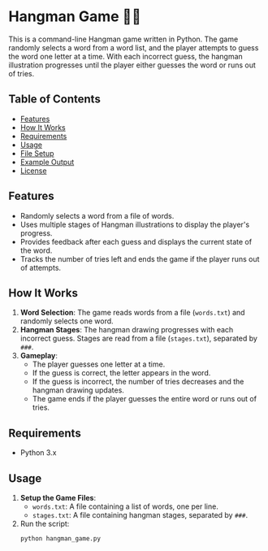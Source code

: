# Hangman Game 🎉🔠

This is a command-line Hangman game written in Python. The game randomly selects a word from a word list, and the player attempts to guess the word one letter at a time. With each incorrect guess, the hangman illustration progresses until the player either guesses the word or runs out of tries.

## Table of Contents
- [Features](#features)
- [How It Works](#how-it-works)
- [Requirements](#requirements)
- [Usage](#usage)
- [File Setup](#file-setup)
- [Example Output](#example-output)
- [License](#license)

## Features

- Randomly selects a word from a file of words.
- Uses multiple stages of Hangman illustrations to display the player's progress.
- Provides feedback after each guess and displays the current state of the word.
- Tracks the number of tries left and ends the game if the player runs out of attempts.

## How It Works

1. **Word Selection**: The game reads words from a file (`words.txt`) and randomly selects one word.
2. **Hangman Stages**: The hangman drawing progresses with each incorrect guess. Stages are read from a file (`stages.txt`), separated by `###`.
3. **Gameplay**:
   - The player guesses one letter at a time.
   - If the guess is correct, the letter appears in the word.
   - If the guess is incorrect, the number of tries decreases and the hangman drawing updates.
   - The game ends if the player guesses the entire word or runs out of tries.

## Requirements

- Python 3.x

## Usage

1. **Setup the Game Files**:
   - `words.txt`: A file containing a list of words, one per line.
   - `stages.txt`: A file containing hangman stages, separated by `###`.
2. Run the script:
   ```bash
   python hangman_game.py
